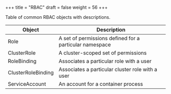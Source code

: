 +++
title = "RBAC"
draft = false
weight = 56
+++

Table of common RBAC objects with descriptions.

| Object             | Description                                             |
|--------------------|---------------------------------------------------------|
| Role               | A set of permissions defined for a particular namespace |
| ClusterRole        | A cluster-scoped set of permissions                     |
| RoleBinding        | Associates a particular role with a user                |
| ClusterRoleBinding | Associates a particular cluster role with a user        |
| ServiceAccount     | An account for a container process                      |
